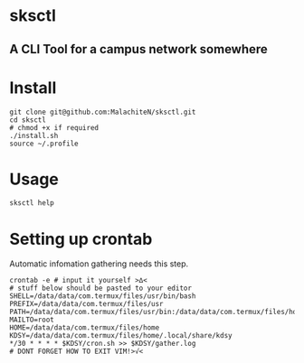 # sksctl
A CLI Tool for a campus network somewhere
---
# Install
```shell
git clone git@github.com:MalachiteN/sksctl.git
cd sksctl
# chmod +x if required
./install.sh
source ~/.profile
```
# Usage
```shell
sksctl help
```
# Setting up crontab
Automatic infomation gathering needs this step.
```shell
crontab -e # input it yourself >∆<
# stuff below should be pasted to your editor
SHELL=/data/data/com.termux/files/usr/bin/bash
PREFIX=/data/data/com.termux/files/usr
PATH=/data/data/com.termux/files/usr/bin:/data/data/com.termux/files/home/.local/share/kdsy
MAILTO=root
HOME=/data/data/com.termux/files/home
KDSY=/data/data/com.termux/files/home/.local/share/kdsy
*/30 * * * * $KDSY/cron.sh >> $KDSY/gather.log
# DONT FORGET HOW TO EXIT VIM!>√<
```
